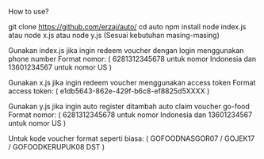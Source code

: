 How to use?

git clone https://github.com/erzaj/auto/
cd auto
npm install
node index.js atau node x.js atau node y.js (Sesuai kebutuhan masing-masing)

Gunakan index.js jika ingin redeem voucher dengan login menggunakan phone number
Format nomor: ( 6281312345678 untuk nomor Indonesia dan 13601234567 untuk nomor US )

Gunakan x.js jika ingin redeem voucher menggunakan access token
Format access token: ( e1db5643-862e-429f-b6c8-ef8825d5XXXX )

Gunakan y.js jika ingin auto register ditambah auto claim voucher go-food
Format nomor: ( 6281312345678 untuk nomor Indonesia dan 13601234567 untuk nomor US )

Untuk kode voucher format seperti biasa: ( GOFOODNASGOR07 / GOJEK17 / GOFOODKERUPUK08 DST )
